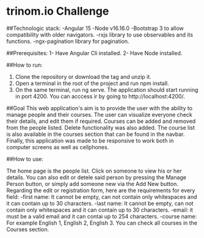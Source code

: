 # trinom.io Challenge


##Technologic stack:
-Angular 15
-Node v16.16.0
-Bootstrap 3 to allow compatibility with older navigators.
-rxjs library to use observables and its functions.
-ngx-pagination library for pagination.

##Prerequisites:
1- Have Angular Cli installed.
2- Have Node installed.

##How to run:
1. Clone the repository or download the tag and unzip it.
2. Open a terminal in the root of the project and run npm install.
3. On the same terminal, run ng serve. The application should start running in port 4200. You can acccess ir by going to http://localhost:4200/. 

##Goal
This web application's aim is to provide the user with the ability to manage people and their courses. The user can visualize everyone check their details, and edit them if required. Courses can be added and removed from the people listed. Delete functionality was also added. The course list is also available in the courses section that can be found in the navbar. Finally, this application was made to be responsive to work both in computer screens as well as cellphones. 

##How to use:

The home page is the people list. Click on someone to view his or her details. You can also edit or detele said person by pressing the Manage Person button, or simply add someone new via the Add New button. Regarding the edit or registration form, here are the requirements for every field:
-first name: It cannot be empty, can not contain only whitespaces and it can contain up to 30 characters.
-last name: It cannot be empty, can not contain only whitespaces and it can contain up to 30 characters.
-email: it must be a valid email and it can contai up to 254 characters.
-course name: For example English 1, English 2, English 3. You can check all courses in the Courses section.

